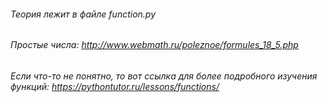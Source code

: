 ###### Теория лежит в файле function.py
###### Простые числа: http://www.webmath.ru/poleznoe/formules_18_5.php
###### Если что-то не понятно, то вот ссылка для более подробного изучения функций: https://pythontutor.ru/lessons/functions/
